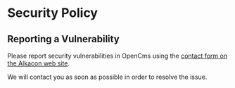 # Security Policy

## Reporting a Vulnerability

Please report security vulnerabilities in OpenCms using the [contact form on the Alkacon web site](https://www.alkacon.com/security/).

We will contact you as soon as possible in order to resolve the issue.



